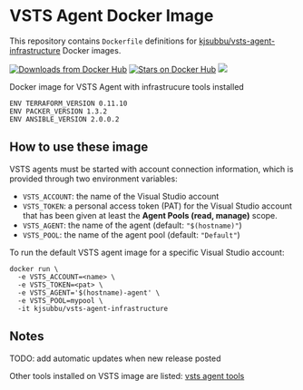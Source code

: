 VSTS Agent Docker Image
====================

This repository contains `Dockerfile` definitions for [kjsubbu/vsts-agent-infrastructure](https://github.com/kjsubbu/vsts-agent-infrastructure) Docker images.

[![Downloads from Docker Hub](https://img.shields.io/docker/pulls/kjsubbu/vsts-agent-infrastructure.svg)](https://registry.hub.docker.com/u/kjsubbu/vsts-agent-infrastructure)
[![Stars on Docker Hub](https://img.shields.io/docker/stars/kjsubbu/vsts-agent-infrastructure.svg)](https://registry.hub.docker.com/u/kjsubbu/vsts-agent-infrastructure) [![](https://images.microbadger.com/badges/image/kjsubbu/vsts-agent-infrastructure.svg)](https://microbadger.com/images/kjsubbu/vsts-agent-infrastructure "Get your own image badge on microbadger.com")


Docker image for VSTS Agent with infrastrucure tools installed

```
ENV TERRAFORM_VERSION 0.11.10
ENV PACKER_VERSION 1.3.2
ENV ANSIBLE_VERSION 2.0.0.2
```

## How to use these image
VSTS agents must be started with account connection information, which is provided through two environment variables:

- `VSTS_ACCOUNT`: the name of the Visual Studio account
- `VSTS_TOKEN`: a personal access token (PAT) for the Visual Studio account that has been given at least the **Agent Pools (read, manage)** scope.
- `VSTS_AGENT`: the name of the agent (default: `"$(hostname)"`)
- `VSTS_POOL`: the name of the agent pool (default: `"Default"`)


To run the default VSTS agent image for a specific Visual Studio account:

```
docker run \
  -e VSTS_ACCOUNT=<name> \
  -e VSTS_TOKEN=<pat> \
  -e VSTS_AGENT='$(hostname)-agent' \
  -e VSTS_POOL=mypool \
  -it kjsubbu/vsts-agent-infrastructure
```

## Notes
TODO: add automatic updates when new release posted

Other tools installed on VSTS image are listed:
[vsts agent tools](https://github.com/Microsoft/vsts-agent-docker/blob/6689c2bd45304ec56d2628f393355b52a451453e/README.md#standard-images)

